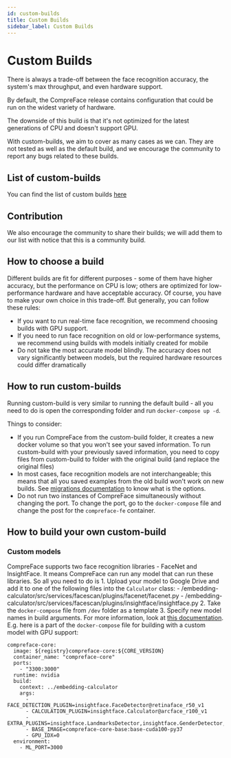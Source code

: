 ```yaml
---
id: custom-builds
title: Custom Builds
sidebar_label: Custom Builds
---
```


# Custom Builds

There is always a trade-off between the face recognition accuracy, the
system's max throughput, and even hardware support.

By default, the CompreFace release contains configuration that could be
run on the widest variety of hardware.

The downside of this build is that it's not optimized for the latest
generations of CPU and doesn't support GPU.

With custom-builds, we aim to cover as many cases as we can. They are
not tested as well as the default build, and we encourage the community
to report any bugs related to these builds.

## List of custom-builds

You can find the list of custom builds
[here](../custom-builds/README.md)

## Contribution

We also encourage the community to share their builds; we will add them
to our list with notice that this is a community build.

## How to choose a build

Different builds are fit for different purposes - some of them have
higher accuracy, but the performance on CPU is low; others are optimized
for low-performance hardware and have acceptable accuracy. Of course,
you have to make your own choice in this trade-off. But generally, you
can follow these rules:

-   If you want to run real-time face recognition, we recommend choosing
    builds with GPU support.
-   If you need to run face recognition on old or low-performance
    systems, we recommend using builds with models initially created for
    mobile
-   Do not take the most accurate model blindly. The accuracy does not
    vary significantly between models, but the required hardware
    resources could differ dramatically

## How to run custom-builds

Running custom-build is very similar to running the default build - all
you need to do is open the corresponding folder and run
`docker-compose up -d`.

Things to consider:

- If you run CompreFace from the custom-build
folder, it creates a new docker volume so that you won't see your saved
information. To run custom-build with your previously saved information,
you need to copy files from custom-build to folder with the original
build (and replace the original files) 
- In most cases, face recognition
models are not interchangeable; this means that all you saved examples
from the old build won't work on new builds. See [migrations
documentation](Face-data-migration.md) to know what is the options. 
- Do not run two instances of CompreFace simultaneously without changing the
port. To change the port, go to the `docker-compose` file and change the
post for the `compreface-fe` container.

## How to build your own custom-build

### Custom models

CompreFace supports two face recognition libraries - FaceNet and
InsightFace. It means CompreFace can run any model that can run these
libraries. So all you need to do is 1. Upload your model to Google Drive
and add it to one of the following files into the `Calculator` class: -
/embedding-calculator/src/services/facescan/plugins/facenet/facenet.py -
/embedding-calculator/src/services/facescan/plugins/insightface/insightface.py
2. Take the `docker-compose` file from `/dev` folder as a template 3.
Specify new model names in build arguments. For more information, look
at [this documentation](#run-service). E.g. here is a part of the
`docker-compose` file for building with a custom model with GPU support:

    compreface-core:
      image: ${registry}compreface-core:${CORE_VERSION}
      container_name: "compreface-core"
      ports:
        - "3300:3000"
      runtime: nvidia
      build:
        context: ../embedding-calculator
        args:
          - FACE_DETECTION_PLUGIN=insightface.FaceDetector@retinaface_r50_v1
          - CALCULATION_PLUGIN=insightface.Calculator@arcface_r100_v1
          - EXTRA_PLUGINS=insightface.LandmarksDetector,insightface.GenderDetector,insightface.AgeDetector,insightface.facemask.MaskDetector
          - BASE_IMAGE=compreface-core-base:base-cuda100-py37
          - GPU_IDX=0
      environment:
        - ML_PORT=3000
